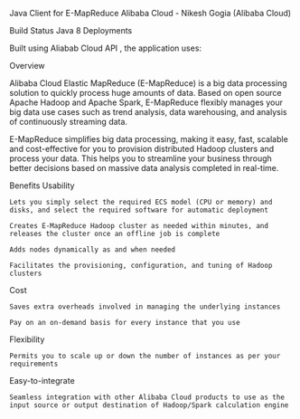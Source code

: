 Java Client for E-MapReduce Alibaba Cloud - Nikesh Gogia (Alibaba Cloud)

Build Status Java 8 Deployments

Built using Aliabab Cloud API , the application uses:

Overview

Alibaba Cloud Elastic MapReduce (E-MapReduce) is a big data processing solution to quickly process huge amounts of data. Based on open source Apache Hadoop and Apache Spark, E-MapReduce flexibly manages your big data use cases such as trend analysis, data warehousing, and analysis of continuously streaming data.

E-MapReduce simplifies big data processing, making it easy, fast, scalable and cost-effective for you to provision distributed Hadoop clusters and process your data. This helps you to streamline your business through better decisions based on massive data analysis completed in real-time.

Benefits
Usability

    Lets you simply select the required ECS model (CPU or memory) and disks, and select the required software for automatic deployment

    Creates E-MapReduce Hadoop cluster as needed within minutes, and releases the cluster once an offline job is complete

    Adds nodes dynamically as and when needed

    Facilitates the provisioning, configuration, and tuning of Hadoop clusters

Cost

    Saves extra overheads involved in managing the underlying instances

    Pay on an on-demand basis for every instance that you use

Flexibility

    Permits you to scale up or down the number of instances as per your requirements

Easy-to-integrate

    Seamless integration with other Alibaba Cloud products to use as the input source or output destination of Hadoop/Spark calculation engine
